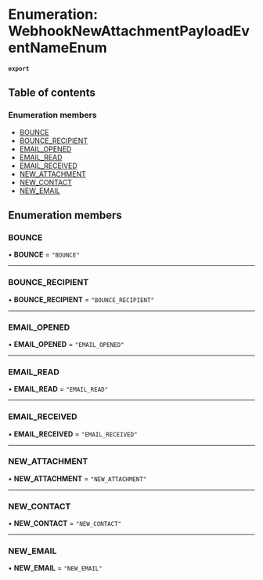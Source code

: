 # Enumeration: WebhookNewAttachmentPayloadEventNameEnum

**`export`**

## Table of contents

### Enumeration members

- [BOUNCE](WebhookNewAttachmentPayloadEventNameEnum.md#bounce)
- [BOUNCE\_RECIPIENT](WebhookNewAttachmentPayloadEventNameEnum.md#bounce-recipient)
- [EMAIL\_OPENED](WebhookNewAttachmentPayloadEventNameEnum.md#email-opened)
- [EMAIL\_READ](WebhookNewAttachmentPayloadEventNameEnum.md#email-read)
- [EMAIL\_RECEIVED](WebhookNewAttachmentPayloadEventNameEnum.md#email-received)
- [NEW\_ATTACHMENT](WebhookNewAttachmentPayloadEventNameEnum.md#new-attachment)
- [NEW\_CONTACT](WebhookNewAttachmentPayloadEventNameEnum.md#new-contact)
- [NEW\_EMAIL](WebhookNewAttachmentPayloadEventNameEnum.md#new-email)

## Enumeration members

### BOUNCE

• **BOUNCE** = `"BOUNCE"`

___

### BOUNCE\_RECIPIENT

• **BOUNCE\_RECIPIENT** = `"BOUNCE_RECIPIENT"`

___

### EMAIL\_OPENED

• **EMAIL\_OPENED** = `"EMAIL_OPENED"`

___

### EMAIL\_READ

• **EMAIL\_READ** = `"EMAIL_READ"`

___

### EMAIL\_RECEIVED

• **EMAIL\_RECEIVED** = `"EMAIL_RECEIVED"`

___

### NEW\_ATTACHMENT

• **NEW\_ATTACHMENT** = `"NEW_ATTACHMENT"`

___

### NEW\_CONTACT

• **NEW\_CONTACT** = `"NEW_CONTACT"`

___

### NEW\_EMAIL

• **NEW\_EMAIL** = `"NEW_EMAIL"`
